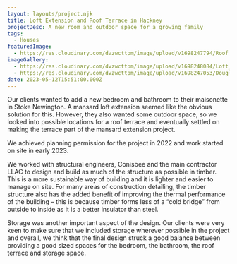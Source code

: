 ```yaml
---
layout: layouts/project.njk
title: Loft Extension and Roof Terrace in Hackney
projectDesc: A new room and outdoor space for a growing family
tags:
  - Houses
featuredImage:
  - https://res.cloudinary.com/dvzwcttpm/image/upload/v1698247794/Roof_terrace_in_stoke_newington_Douglas_Architects_pzamga.jpg
imageGallery:
  - https://res.cloudinary.com/dvzwcttpm/image/upload/v1698248084/Loft_extension_stoke_newington_Hackney_Douglas_Architects_ptcahz.jpg
  - https://res.cloudinary.com/dvzwcttpm/image/upload/v1698247053/Douglas_Architects_Stoke_Newington_Loft_Extension_with_Roof_Terrace_kquc2z.jpg
date: 2023-05-12T15:51:00.000Z
---
```

Our clients wanted to add a new bedroom and bathroom to their maisonette in Stoke Newington. A mansard loft extension seemed like the obvious solution for this. However, they also wanted some outdoor space, so we looked into possible locations for a roof terrace and eventually settled on making the terrace part of the mansard extension project.

We achieved planning permission for the project in 2022 and work started on site in early 2023.

We worked with structural engineers, Conisbee and the main contractor LLAC to design and build as much of the structure as possible in timber. This is a more sustainable way of building and it is lighter and easier to manage on site. For many areas of construction detailing, the timber structure also has the added benefit of improving the thermal performance of the building – this is because timber forms less of a “cold bridge” from outside to inside as it is a better insulator than steel.

Storage was another important aspect of the design. Our clients were very keen to make sure that we included storage wherever possible in the project and overall, we think that the final design struck a good balance between providing a good sized spaces for the bedroom, the bathroom, the roof terrace and storage space.